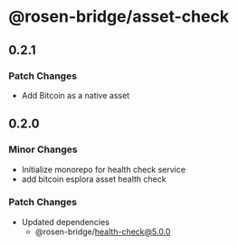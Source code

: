 # @rosen-bridge/asset-check

## 0.2.1

### Patch Changes

- Add Bitcoin as a native asset

## 0.2.0

### Minor Changes

- Initialize monorepo for health check service
- add bitcoin esplora asset health check

### Patch Changes

- Updated dependencies
  - @rosen-bridge/health-check@5.0.0
